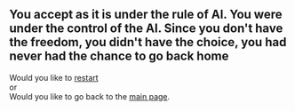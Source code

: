 You accept as it is under the rule of AI. You were under the control of the AI. Since you don't have the freedom, you didn't have the choice, you had never had the chance to go back home
---
Would you like to [restart](../athome.md)  
or  
Would you like to go back to the [main page](../README.md).  